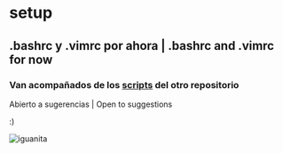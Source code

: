 # setup
## .bashrc y .vimrc por ahora | .bashrc and .vimrc for now
### Van acompañados de los [scripts](https://github.com/mrs4ndman/base/tree/main/scripts) del otro repositorio

Abierto a sugerencias | Open to suggestions

:)

![iguanita](https://user-images.githubusercontent.com/121260905/225119383-b85ed9cf-b43c-4eca-a267-6c8a9879ba60.png)
